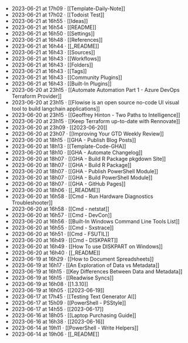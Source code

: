 - 2023-06-21 at 17h09 · [[Template-Daily-Note]]
- 2023-06-21 at 17h02 · [[Todoist Test]]
- 2023-06-21 at 16h55 · [[Ideas]]
- 2023-06-21 at 16h54 · [[README]]
- 2023-06-21 at 16h50 · [[Settings]]
- 2023-06-21 at 16h48 · [[References]]
- 2023-06-21 at 16h44 · [[_README]]
- 2023-06-21 at 16h43 · [[Sources]]
- 2023-06-21 at 16h43 · [[Workflows]]
- 2023-06-21 at 16h43 · [[Folders]]
- 2023-06-21 at 16h43 · [[Tags]]
- 2023-06-21 at 16h43 · [[Community Plugins]]
- 2023-06-21 at 16h43 · [[Built-In Plugins]]
- 2023-06-20 at 23h15 · [[Automate Automation Part 1 - Azure DevOps Terraform Provider]]
- 2023-06-20 at 23h15 · [[Flowise is an open source no-code UI visual tool to build langchain applications]]
- 2023-06-20 at 23h15 · [[Geoffrey Hinton - Two Paths to Intelligence]]
- 2023-06-20 at 23h15 · [[Keep Terraform up-to-date with Rennovate]]
- 2023-06-20 at 23h09 · [[2023-06-20]]
- 2023-06-20 at 23h07 · [[Improving Your GTD Weekly Review]]
- 2023-06-20 at 18h15 · [[GHA - Publish Blog Posts]]
- 2023-06-20 at 18h13 · [[Template-Code-GHA]]
- 2023-06-20 at 18h10 · [[GHA - Automate Changelog]]
- 2023-06-20 at 18h07 · [[GHA - Build R Package pkgdown Site]]
- 2023-06-20 at 18h07 · [[GHA - Build R Package]]
- 2023-06-20 at 18h07 · [[GHA - Publish PowerShell Module]]
- 2023-06-20 at 18h07 · [[GHA - Build PowerShell Module]]
- 2023-06-20 at 18h07 · [[GHA - GitHub Pages]]
- 2023-06-20 at 18h06 · [[_README]]
- 2023-06-20 at 16h58 · [[Cmd - Run Hardware Diagnostics Troubleshooter]]
- 2023-06-20 at 16h58 · [[Cmd - netstat]]
- 2023-06-20 at 16h57 · [[Cmd - DevCon]]
- 2023-06-20 at 16h56 · [[Built-In Windows Command Line Tools List]]
- 2023-06-20 at 16h55 · [[Cmd - Sxstrace]]
- 2023-06-20 at 16h51 · [[Cmd - FSUTIL]]
- 2023-06-20 at 16h49 · [[Cmd - DISKPART]]
- 2023-06-20 at 16h49 · [[How To use DISKPART on Windows]]
- 2023-06-20 at 16h40 · [[_README]]
- 2023-06-19 at 16h29 · [[How to Document Spreadsheets]]
- 2023-06-19 at 16h17 · [[An Exploration of Data vs Metadata]]
- 2023-06-19 at 16h15 · [[Key Differences Between Data and Metadata]]
- 2023-06-19 at 16h15 · [[Readwise Syncs]]
- 2023-06-19 at 16h08 · [[1.3.10]]
- 2023-06-19 at 16h05 · [[2023-06-19]]
- 2023-06-17 at 17h45 · [[Testing Text Generator AI]]
- 2023-06-17 at 15h09 · [[PowerShell - PSStyle]]
- 2023-06-17 at 14h55 · [[2023-06-17]]
- 2023-06-16 at 18h05 · [[Laptop Purchasing Guide]]
- 2023-06-16 at 16h38 · [[2023-06-16]]
- 2023-06-14 at 19h11 · [[PowerShell - Write Helpers]]
- 2023-06-14 at 19h06 · [[_README]]
